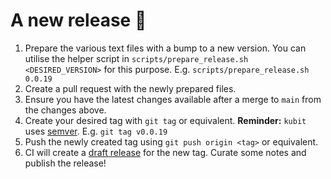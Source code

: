 # A new release :rocket:

1. Prepare the various text files with a bump to a new version.
You can utilise the helper script in `scripts/prepare_release.sh <DESIRED_VERSION>` for this purpose.
E.g. `scripts/prepare_release.sh 0.0.19`
1. Create a pull request with the newly prepared files.
1. Ensure you have the latest changes available after a merge to `main` from the changes above.
1. Create your desired tag with `git tag` or equivalent.
**Reminder:** `kubit` uses [semver](https://semver.org/). E.g. `git tag v0.0.19`
1. Push the newly created tag using `git push origin <tag>` or equivalent.
1. CI will create a [draft release](https://github.com/kubecfg/kubit/releases) for the new tag. Curate some notes and publish the release!
